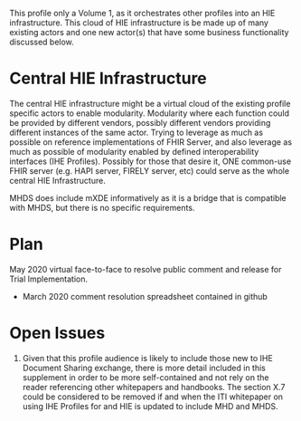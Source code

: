 This profile only a Volume 1, as it orchestrates other profiles into an HIE infrastructure.   This cloud of HIE infrastructure is be made up of many existing actors and one new actor(s) that have some business functionality discussed below. 

# Central HIE Infrastructure 
The central HIE infrastructure might be a virtual cloud of the existing profile specific actors to enable modularity. Modularity where each function could be provided by different vendors, possibly different vendors providing different instances of the same actor. Trying to leverage as much as possible on reference implementations of FHIR Server, and also leverage as much as possible of modularity enabled by defined interoperability interfaces (IHE Profiles). Possibly for those that desire it, ONE common-use FHIR server (e.g. HAPI server, FIRELY server, etc) could serve as the whole central HIE Infrastructure. 

MHDS does include mXDE informatively as it is a bridge that is compatible with MHDS, but there is no specific requirements.

# Plan
May 2020 virtual face-to-face to resolve public comment and release for Trial Implementation.
* March 2020 comment resolution spreadsheet contained in github 

# Open Issues

1. Given that this profile audience is likely to include those new to IHE Document Sharing exchange, there is more detail included in this supplement in order to be more self-contained and not rely on the reader referencing other whitepapers and handbooks. The section X.7 could be considered to be removed if and when the ITI whitepaper on using IHE Profiles for and HIE is updated to include MHD and MHDS.